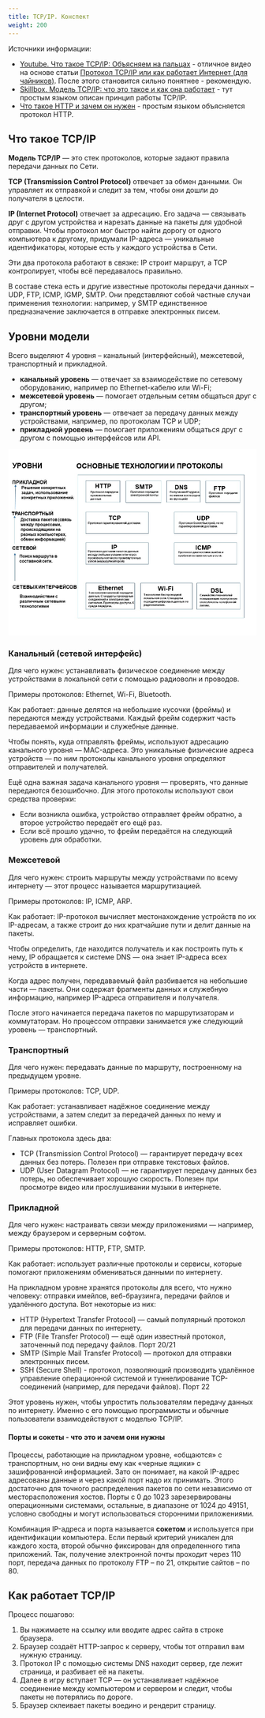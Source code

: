 ```yaml
---
title: TCP/IP. Конспект
weight: 200
---
```


Источники информации: 
- [Youtube. Что такое TCP/IP: Объясняем на пальцах](https://www.youtube.com/watch?v=2I1HnSN1H9o) - отличное видео на основе статьи [Протокол TCP/IP или как работает Интернет (для чайников)](http://www.ofnet.ru/osnovy-interneta/tcpip/). После этого становится сильно понятнее - рекомендую.
- [Skillbox. Модель TCP/IP: что это такое и как она работает](https://skillbox.ru/media/code/model-tcpip-chto-eto-takoe-i-kak-ona-rabotaet/) - тут простым языком описан принцип работы TCP/IP.
- [Что такое HTTP и зачем он нужен](https://skillbox.ru/media/code/chto-takoe-http-i-zachem-on-nuzhen/?utm_source=media&utm_medium=link&utm_campaign=all_all_media_links_links_articles_all_all_skillbox) - простым языком объясняется протокол HTTP.

## Что такое TCP/IP

**Модель TCP/IP** — это стек протоколов, которые задают правила передачи данных по Сети.

**TCP (Transmission Control Protocol)** отвечает за обмен данными. Он управляет их отправкой и следит за тем, чтобы они дошли до получателя в целости.

**IP (Internet Protocol)** отвечает за адресацию. Его задача — связывать друг с другом устройства и нарезать данные на пакеты для удобной отправки. Чтобы протокол мог быстро найти дорогу от одного компьютера к другому, придумали IP-адреса — уникальные идентификаторы, которые есть у каждого устройства в Сети.

Эти два протокола работают в связке: IP строит маршрут, а TCP контролирует, чтобы всё передавалось правильно.

В составе стека есть и другие известные протоколы передачи данных – UDP, FTP, ICMP, IGMP, SMTP. Они представляют собой частные случаи применения технологии: например, у SMTP единственное предназначение заключается в отправке электронных писем. 

## Уровни модели
Всего выделяют 4 уровня – канальный (интерфейсный), межсетевой, транспортный и прикладной.

- **канальный уровень** — отвечает за взаимодействие по сетевому оборудованию, например по Ethernet-кабелю или Wi-Fi;
- **межсетевой уровень** — помогает отдельным сетям общаться друг с другом;
- **транспортный уровень** — отвечает за передачу данных между устройствами, например, по протоколам TCP и UDP;
- **прикладной уровень** — помогает приложениям общаться друг с другом с помощью интерфейсов или API.


![alt text](image-1.png)

### Канальный (сетевой интерфейс)
Для чего нужен: устанавливать физическое соединение между устройствами в локальной сети с помощью радиоволн и проводов.

Примеры протоколов: Ethernet, Wi-Fi, Bluetooth.

Как работает: данные делятся на небольшие кусочки (фреймы) и передаются между устройствами. Каждый фрейм содержит часть передаваемой информации и служебные данные.

Чтобы понять, куда отправлять фреймы, используют адресацию канального уровня — MAC-адреса. Это уникальные физические адреса устройств — по ним протоколы канального уровня определяют отправителей и получателей.

Ещё одна важная задача канального уровня — проверять, что данные передаются безошибочно. Для этого протоколы используют свои средства проверки:

- Если возникла ошибка, устройство отправляет фрейм обратно, а второе устройство передаёт его ещё раз.
- Если всё прошло удачно, то фрейм передаётся на следующий уровень для обработки.

### Межсетевой
Для чего нужен: строить маршруты между устройствами по всему интернету — этот процесс называется маршрутизацией.

Примеры протоколов: IP, ICMP, ARP.

Как работает: IP-протокол вычисляет местонахождение устройств по их IP-адресам, а также строит до них кратчайшие пути и делит данные на пакеты.

Чтобы определить, где находится получатель и как построить путь к нему, IP обращается к системе DNS — она знает IP-адреса всех устройств в интернете.

Когда адрес получен, передаваемый файл разбивается на небольшие части — пакеты. Они содержат фрагменты данных и служебную информацию, например IP-адреса отправителя и получателя.

После этого начинается передача пакетов по маршрутизаторам и коммутаторам. Но процессом отправки занимается уже следующий уровень — транспортный.

### Транспортный

Для чего нужен: передавать данные по маршруту, построенному на предыдущем уровне.

Примеры протоколов: TCP, UDP.

Как работает: устанавливает надёжное соединение между устройствами, а затем следит за передачей данных по нему и исправляет ошибки.

Главных протокола здесь два:

- TCP (Transmission Control Protocol) — гарантирует передачу всех данных без потерь. Полезен при отправке текстовых файлов.
- UDP (User Datagram Protocol) — не гарантирует передачу данных без потерь, но обеспечивает хорошую скорость. Полезен при просмотре видео или прослушивании музыки в интернете.

### Прикладной
Для чего нужен: настраивать связи между приложениями — например, между браузером и серверным софтом.

Примеры протоколов: HTTP, FTP, SMTP.

Как работает: использует различные протоколы и сервисы, которые помогают приложениям обмениваться данными по интернету.

На прикладном уровне хранятся протоколы для всего, что нужно человеку: отправки имейлов, веб-браузинга, передачи файлов и удалённого доступа. Вот некоторые из них:

- HTTP (Hypertext Transfer Protocol) — самый популярный протокол для передачи данных по интернету.
- FTP (File Transfer Protocol) — ещё один известный протокол, заточенный под передачу файлов. Порт 20/21
- SMTP (Simple Mail Transfer Protocol) — протокол для отправки электронных писем.
- SSH (Secure Shell) - протокол, позволяющий производить удалённое управление операционной системой и туннелирование TCP-соединений (например, для передачи файлов). Порт 22

Этот уровень нужен, чтобы упростить пользователям передачу данных по интернету. Именно с его помощью программисты и обычные пользователи взаимодействуют с моделью TCP/IP.

#### Порты и сокеты - что это и зачем они нужны
Процессы, работающие на прикладном уровне, «общаются» с транспортным, но они видны ему как «черные ящики» с зашифрованной информацией. Зато он понимает, на какой IP-адрес адресованы данные и через какой порт надо их принимать. Этого достаточно для точного распределения пакетов по сети независимо от месторасположения хостов. Порты с 0 до 1023 зарезервированы операционными системами, остальные, в диапазоне от 1024 до 49151, условно свободны и могут использоваться сторонними приложениями.

Комбинация IP-адреса и порта называется **сокетом** и используется при идентификации компьютера. Если первый критерий уникален для каждого хоста, второй обычно фиксирован для определенного типа приложений. Так, получение электронной почты проходит через 110 порт, передача данных по протоколу FTP – по 21, открытие сайтов – по 80.


## Как работает TCP/IP
Процесс пошагово:

1. Вы нажимаете на ссылку или вводите адрес сайта в строке браузера.
2. Браузер создаёт HTTP-запрос к серверу, чтобы тот отправил вам нужную страницу.
3. Протокол IP с помощью системы DNS находит сервер, где лежит страница, и разбивает её на пакеты.
4. Далее в игру вступает TCP — он устанавливает надёжное соединение между компьютером и сервером и следит, чтобы пакеты не потерялись по дороге.
5. Браузер склеивает пакеты воедино и рендерит страницу.